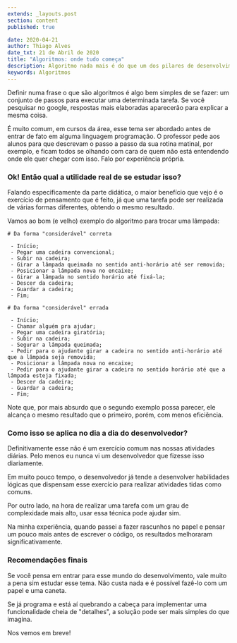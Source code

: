 ```yaml
---
extends: _layouts.post
section: content
published: true

date: 2020-04-21
author: Thiago Alves
date_txt: 21 de Abril de 2020
title: "Algoritmos: onde tudo começa"
description: Algoritmo nada mais é do que um dos pilares de desenvolvimento de sistemas.
keywords: Algoritmos
---
```


Definir numa frase o que são algoritmos é algo bem simples de se fazer: um conjunto de passos para executar uma determinada tarefa. Se você pesquisar no google, respostas mais elaboradas aparecerão para explicar a mesma coisa.

É muito comum, em cursos da área, esse tema ser abordado antes de entrar de fato em alguma linguagem programação. O professor pede aos alunos para que descrevam o passo a passo da sua rotina matinal, por exemplo, e ficam todos se olhando com cara de quem não está entendendo onde ele quer chegar com isso. Falo por experiência própria.

### Ok! Então qual a utilidade real de se estudar isso?

Falando especificamente da parte didática, o maior benefício que vejo é o exercício de pensamento que é feito, já que uma tarefa pode ser realizada de várias formas diferentes, obtendo o mesmo resultado.

Vamos ao bom (e velho) exemplo do algoritmo para trocar uma lâmpada:

```
# Da forma "considerável" correta

 - Início;
 - Pegar uma cadeira convencional;
 - Subir na cadeira;
 - Girar a lâmpada queimada no sentido anti-horário até ser removida;
 - Posicionar a lâmpada nova no encaixe;
 - Girar a lâmpada no sentido horário até fixá-la;
 - Descer da cadeira;
 - Guardar a cadeira;
 - Fim;
```

```
# Da forma "considerável" errada

 - Início;
 - Chamar alguém pra ajudar;
 - Pegar uma cadeira giratória;
 - Subir na cadeira;
 - Segurar a lâmpada queimada;
 - Pedir para o ajudante girar a cadeira no sentido anti-horário até que a lâmpada seja removida;
 - Posicionar a lâmpada nova no encaixe;
 - Pedir para o ajudante girar a cadeira no sentido horário até que a lâmpada esteja fixada;
 - Descer da cadeira;
 - Guardar a cadeira;
 - Fim;
```

Note que, por mais absurdo que o segundo exemplo possa parecer, ele alcança o mesmo resultado que o primeiro, porém, com menos eficiência.

### Como isso se aplica no dia a dia do desenvolvedor?

Definitivamente esse não é um exercício comum nas nossas atividades diárias. Pelo menos eu nunca vi um desenvolvedor que fizesse isso diariamente.

Em muito pouco tempo, o desenvolvedor já tende a desenvolver habilidades lógicas que dispensam esse exercício para realizar atividades tidas como comuns.

Por outro lado, na hora de realizar uma tarefa com um grau de complexidade mais alto, usar essa técnica pode ajudar sim. 

Na minha experiência, quando passei a fazer rascunhos no papel e pensar um pouco mais antes de escrever o código, os resultados melhoraram significativamente.

### Recomendações finais

Se você pensa em entrar para esse mundo do desenvolvimento, vale muito a pena sim estudar esse tema. Não custa nada e é possível fazê-lo com um papel e uma caneta.

Se já programa e está aí quebrando a cabeça para implementar uma funcionalidade cheia de "detalhes", a solução pode ser mais simples do que imagina.

Nos vemos em breve!